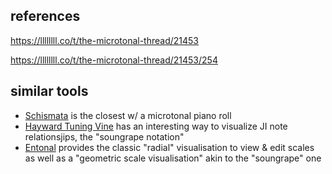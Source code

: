 

## references

https://llllllll.co/t/the-microtonal-thread/21453

https://llllllll.co/t/the-microtonal-thread/21453/254


## similar tools

- [Schismata](http://schismata.net/) is the closest w/ a microtonal piano roll
- [Hayward Tuning Vine](https://www.tuningvine.com/) has an interesting way to visualize JI note relationsjips, the "soungrape notation"
- [Entonal](https://entonal.studio/) provides the classic "radial" visualisation to view & edit scales as well as a "geometric scale visualisation" akin to the "soungrape" one
